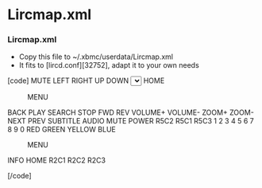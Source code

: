# Lircmap.xml
### Lircmap.xml
  * Copy this file to ~/.xbmc/userdata/Lircmap.xml
  * It fits to [lircd.conf][32752], adapt it to your own needs

[code] 
    <lircmap>
    	<remote device="devinput">
    		<mute>MUTE</mute>
    		<left>LEFT</left>
    		<right>RIGHT</right>
    		<up>UP</up>
    		<down>DOWN</down>
    		<select>OK</select>
    		<start>HOME</start>
    		<menu>MENU</menu>
    		<back>BACK</back>
    		<play>PLAY</play>
    		<pause>SEARCH</pause>
    		<stop>STOP</stop>
    		<forward>FWD</forward>
    		<reverse>REV</reverse>
    		<volumeplus>VOLUME+</volumeplus>
    		<volumeminus>VOLUME-</volumeminus>
    		<pageplus>ZOOM+</pageplus>
    		<pageminus>ZOOM-</pageminus>
    		<skipplus>NEXT</skipplus>
    		<skipminus>PREV</skipminus>
    		<title>MOUSE</title>
    		<subtitle>SUBTITLE</subtitle>
    		<language>AUDIO</language>
    		<mute>MUTE</mute>
    		<power>POWER</power>
    		<myvideo>R5C2</myvideo>
    		<mymusic>R5C1</mymusic>
    		<mytv>R5C3</mytv>
    		<one>1</one>
    		<two>2</two>
    		<three>3</three>
    		<four>4</four>
    		<five>5</five>
    		<six>6</six>
    		<seven>7</seven>
    		<eight>8</eight>
    		<nine>9</nine>
    		<zero>0</zero>
    		<red>RED</red>
    		<green>GREEN</green>
    		<yellow>YELLOW</yellow>
    		<blue>BLUE</blue>
    		<menu>MENU</menu>
    		<info>INFO</info>
    		<start>HOME</start>
    		<display>R2C1</display>
    		<recordedtv>R2C2</recordedtv>
    		<teletext>R2C3</teletext>
    	</remote>
    </lircmap>
    
[/code]
